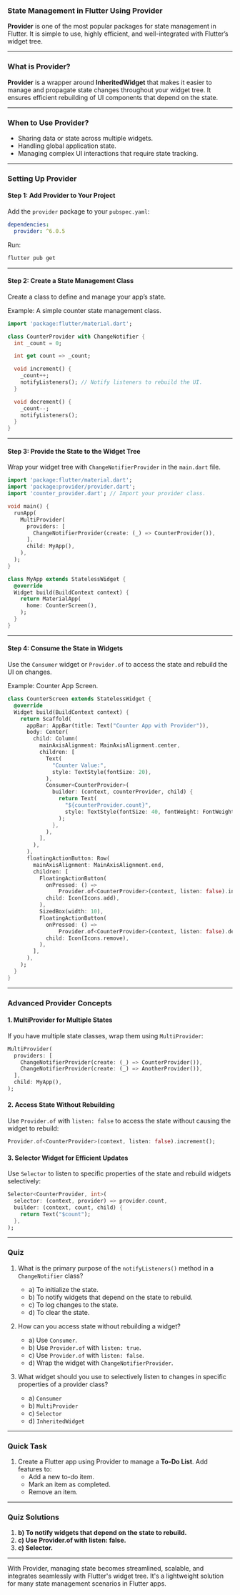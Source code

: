 ### **State Management in Flutter Using Provider**

**Provider** is one of the most popular packages for state management in Flutter. It is simple to use, highly efficient, and well-integrated with Flutter’s widget tree.

---

### **What is Provider?**

**Provider** is a wrapper around **InheritedWidget** that makes it easier to manage and propagate state changes throughout your widget tree. It ensures efficient rebuilding of UI components that depend on the state.

---

### **When to Use Provider?**

- Sharing data or state across multiple widgets.
- Handling global application state.
- Managing complex UI interactions that require state tracking.

---

### **Setting Up Provider**

#### **Step 1: Add Provider to Your Project**
Add the `provider` package to your `pubspec.yaml`:
```yaml
dependencies:
  provider: ^6.0.5
```

Run:
```bash
flutter pub get
```

---

#### **Step 2: Create a State Management Class**
Create a class to define and manage your app’s state.

Example: A simple counter state management class.
```dart
import 'package:flutter/material.dart';

class CounterProvider with ChangeNotifier {
  int _count = 0;

  int get count => _count;

  void increment() {
    _count++;
    notifyListeners(); // Notify listeners to rebuild the UI.
  }

  void decrement() {
    _count--;
    notifyListeners();
  }
}
```

---

#### **Step 3: Provide the State to the Widget Tree**
Wrap your widget tree with `ChangeNotifierProvider` in the `main.dart` file.

```dart
import 'package:flutter/material.dart';
import 'package:provider/provider.dart';
import 'counter_provider.dart'; // Import your provider class.

void main() {
  runApp(
    MultiProvider(
      providers: [
        ChangeNotifierProvider(create: (_) => CounterProvider()),
      ],
      child: MyApp(),
    ),
  );
}

class MyApp extends StatelessWidget {
  @override
  Widget build(BuildContext context) {
    return MaterialApp(
      home: CounterScreen(),
    );
  }
}
```

---

#### **Step 4: Consume the State in Widgets**
Use the `Consumer` widget or `Provider.of` to access the state and rebuild the UI on changes.

Example: Counter App Screen.
```dart
class CounterScreen extends StatelessWidget {
  @override
  Widget build(BuildContext context) {
    return Scaffold(
      appBar: AppBar(title: Text("Counter App with Provider")),
      body: Center(
        child: Column(
          mainAxisAlignment: MainAxisAlignment.center,
          children: [
            Text(
              "Counter Value:",
              style: TextStyle(fontSize: 20),
            ),
            Consumer<CounterProvider>(
              builder: (context, counterProvider, child) {
                return Text(
                  "${counterProvider.count}",
                  style: TextStyle(fontSize: 40, fontWeight: FontWeight.bold),
                );
              },
            ),
          ],
        ),
      ),
      floatingActionButton: Row(
        mainAxisAlignment: MainAxisAlignment.end,
        children: [
          FloatingActionButton(
            onPressed: () =>
                Provider.of<CounterProvider>(context, listen: false).increment(),
            child: Icon(Icons.add),
          ),
          SizedBox(width: 10),
          FloatingActionButton(
            onPressed: () =>
                Provider.of<CounterProvider>(context, listen: false).decrement(),
            child: Icon(Icons.remove),
          ),
        ],
      ),
    );
  }
}
```

---

### **Advanced Provider Concepts**

#### 1. **MultiProvider for Multiple States**
If you have multiple state classes, wrap them using `MultiProvider`:
```dart
MultiProvider(
  providers: [
    ChangeNotifierProvider(create: (_) => CounterProvider()),
    ChangeNotifierProvider(create: (_) => AnotherProvider()),
  ],
  child: MyApp(),
);
```

#### 2. **Access State Without Rebuilding**
Use `Provider.of` with `listen: false` to access the state without causing the widget to rebuild:
```dart
Provider.of<CounterProvider>(context, listen: false).increment();
```

#### 3. **Selector Widget for Efficient Updates**
Use `Selector` to listen to specific properties of the state and rebuild widgets selectively:
```dart
Selector<CounterProvider, int>(
  selector: (context, provider) => provider.count,
  builder: (context, count, child) {
    return Text("$count");
  },
);
```

---

### **Quiz**

1. What is the primary purpose of the `notifyListeners()` method in a `ChangeNotifier` class?
   - a) To initialize the state.
   - b) To notify widgets that depend on the state to rebuild.
   - c) To log changes to the state.
   - d) To clear the state.

2. How can you access state without rebuilding a widget?
   - a) Use `Consumer`.
   - b) Use `Provider.of` with `listen: true`.
   - c) Use `Provider.of` with `listen: false`.
   - d) Wrap the widget with `ChangeNotifierProvider`.

3. What widget should you use to selectively listen to changes in specific properties of a provider class?
   - a) `Consumer`
   - b) `MultiProvider`
   - c) `Selector`
   - d) `InheritedWidget`

---

### **Quick Task**

1. Create a Flutter app using Provider to manage a **To-Do List**. Add features to:
   - Add a new to-do item.
   - Mark an item as completed.
   - Remove an item.

---

### **Quiz Solutions**

1. **b) To notify widgets that depend on the state to rebuild.**  
2. **c) Use Provider.of with listen: false.**  
3. **c) Selector.**

---

With Provider, managing state becomes streamlined, scalable, and integrates seamlessly with Flutter's widget tree. It's a lightweight solution for many state management scenarios in Flutter apps.

